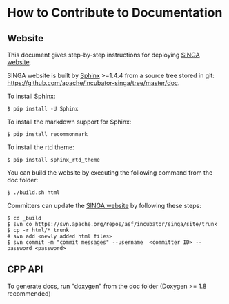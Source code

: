 # How to Contribute to Documentation


## Website
This document gives step-by-step instructions for deploying [SINGA website](http://singa.incubator.apache.org).

SINGA website is built by [Sphinx](http://www.sphinx-doc.org) >=1.4.4 from a source tree stored in git: https://github.com/apache/incubator-singa/tree/master/doc.

To install Sphinx:

    $ pip install -U Sphinx

To install the markdown support for Sphinx:

    $ pip install recommonmark

To install the rtd theme:

    $ pip install sphinx_rtd_theme

You can build the website by executing the following command from the doc folder:

    $ ./build.sh html

Committers can update the [SINGA website](http://singa.apache.org/en/index.html) by following these steps:

    $ cd _build
    $ svn co https://svn.apache.org/repos/asf/incubator/singa/site/trunk
    $ cp -r html/* trunk
    # svn add <newly added html files>
    $ svn commit -m "commit messages" --username  <committer ID> --password <password>


## CPP API

To generate docs, run "doxygen" from the doc folder (Doxygen >= 1.8 recommended)
